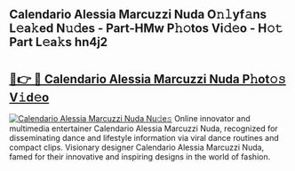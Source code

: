 ## Calendario Alessia Marcuzzi Nuda O𝚗𝚕yf𝚊ns L𝚎a𝚔ed N𝚞𝚍es - Part-HMw P𝚑𝚘tos Vi𝚍𝚎o - H𝚘𝚝 Part L𝚎a𝚔s hn4j2

# <h2><a href="http://kf6mu0.oniu.top/?m=Calendario+Alessia+Marcuzzi+Nuda">🔗👉 🔴 Calendario Alessia Marcuzzi Nuda P𝚑ot𝚘𝚜 V𝚒d𝚎o</a></h2>

[![Calendario Alessia Marcuzzi Nuda Nu𝚍e𝚜](https://i.imgur.com/0qMVB7G.gif)](http://kf6mu0.oniu.top/?m=Calendario+Alessia+Marcuzzi+Nuda)
Online innovator and multimedia entertainer Calendario Alessia Marcuzzi Nuda, recognized for disseminating dance and lifestyle information via viral dance routines and compact clips. Visionary designer Calendario Alessia Marcuzzi Nuda, famed for their innovative and inspiring designs in the world of fashion.  
